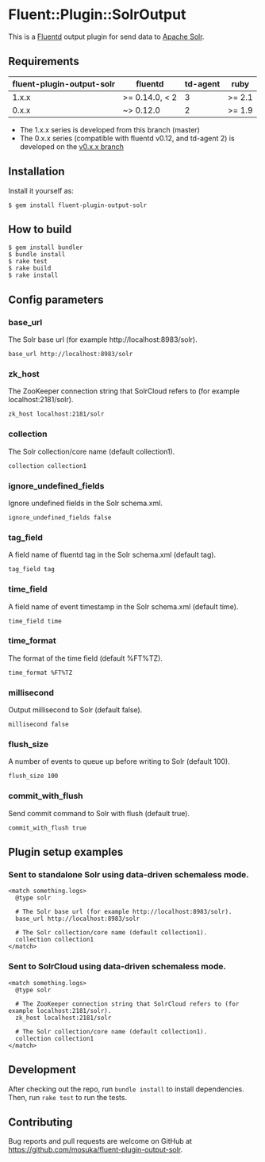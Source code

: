 # Fluent::Plugin::SolrOutput

This is a [Fluentd](http://fluentd.org/) output plugin for send data to [Apache Solr](http://lucene.apache.org/solr/).

## Requirements

| fluent-plugin-output-solr | fluentd         | td-agent | ruby   |
| ------------------------- | --------------- | -------- | ------ |
| 1.x.x                     | >= 0.14.0, < 2  | 3        | >= 2.1 |
| 0.x.x                     | ~> 0.12.0       | 2        | >= 1.9 |

* The 1.x.x series is developed from this branch (master)
* The 0.x.x series (compatible with fluentd v0.12, and td-agent 2) is developed on the [v0.x.x branch](https://github.com/mosuka/fluent-plugin-output-solr/tree/v0.x.x)

## Installation

Install it yourself as:

```
$ gem install fluent-plugin-output-solr
```

## How to build

```
$ gem install bundler
$ bundle install
$ rake test
$ rake build
$ rake install
```

## Config parameters

### base_url

The Solr base url (for example http://localhost:8983/solr).

```
base_url http://localhost:8983/solr
```

### zk_host

The ZooKeeper connection string that SolrCloud refers to (for example localhost:2181/solr).

```
zk_host localhost:2181/solr
```

### collection

The Solr collection/core name (default collection1).

```
collection collection1
```

### ignore_undefined_fields

Ignore undefined fields in the Solr schema.xml.

```
ignore_undefined_fields false
```

### tag_field

A field name of fluentd tag in the Solr schema.xml (default tag).

```
tag_field tag
```

### time_field

A field name of event timestamp in the Solr schema.xml (default time).

```
time_field time
```

### time_format

The format of the time field (default %FT%TZ).

```
time_format %FT%TZ
```

### millisecond

Output millisecond to Solr (default false).

```
millisecond false
```

### flush_size

A number of events to queue up before writing to Solr (default 100).

```
flush_size 100
```

### commit_with_flush

Send commit command to Solr with flush (default true).

```
commit_with_flush true
```

## Plugin setup examples

### Sent to standalone Solr using data-driven schemaless mode.
```
<match something.logs>
  @type solr

  # The Solr base url (for example http://localhost:8983/solr).
  base_url http://localhost:8983/solr

  # The Solr collection/core name (default collection1).
  collection collection1
</match>
```

### Sent to SolrCloud using data-driven schemaless mode.
```
<match something.logs>
  @type solr

  # The ZooKeeper connection string that SolrCloud refers to (for example localhost:2181/solr).
  zk_host localhost:2181/solr

  # The Solr collection/core name (default collection1).
  collection collection1
</match>
```

## Development

After checking out the repo, run `bundle install` to install dependencies. Then, run `rake test` to run the tests.

## Contributing

Bug reports and pull requests are welcome on GitHub at https://github.com/mosuka/fluent-plugin-output-solr.
